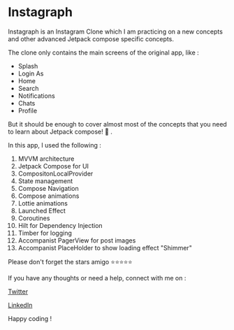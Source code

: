 # Instagraph
Instagraph is an Instagram Clone which I am practicing on a new concepts and other advanced Jetpack compose specific concepts.

The clone only contains the main screens of the original app, like :
- Splash
- Login As
- Home
- Search
- Notifications
- Chats 
- Profile

But it should be enough to cover almost most of the concepts that you need to learn about Jetpack compose! 🤩 .

In this app, I used the following :

1. MVVM architecture 
2. Jetpack Compose for UI
3. CompositonLocalProvider
4. State management
6. Compose Navigation
6. Compose animations
7. Lottie animations
8. Launched Effect
9. Coroutines
10. Hilt for Dependency Injection
11. Timber for logging
12. Accompanist PagerView for post images
13. Accompanist PlaceHolder to show loading effect "Shimmer"

Please don't forget the stars amigo ⭐⭐⭐⭐⭐ 

If you have any thoughts or need a help, connect with me on :

[Twitter](https://www.twitter.com/mustfaibra)

[LinkedIn](https://www.linkedin.com/in/mustafa-ibrahim-58b918206)

Happy coding !

